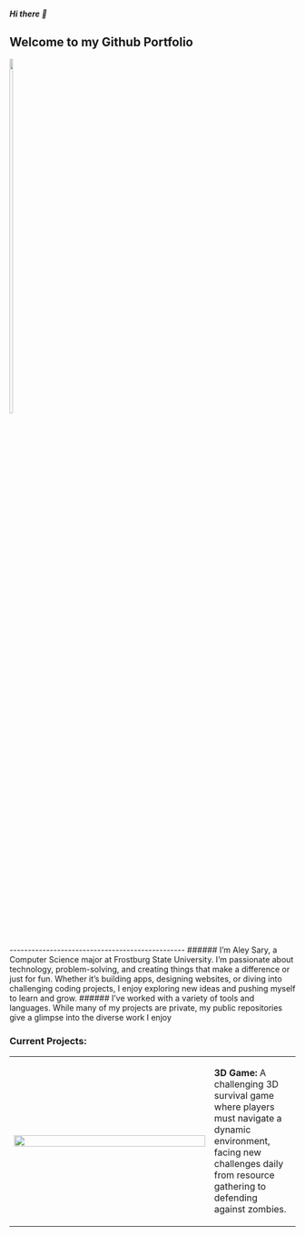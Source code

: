 ##### Hi there 👋 
## Welcome to my Github Portfolio  
 <div style="width: 40px;"> <!-- Adjust the div size to scale down the icons -->
  <a href="https://skillicons.dev">
    <img src="https://skillicons.dev/icons?i=html,css,java,py,cs,linux" style="width: 40%; height: auto;">
  </a>
</div>
 ------------------------------------------------
###### I’m Aley Sary, a Computer Science major at Frostburg State University. I’m passionate about technology, problem-solving, and creating things that make a difference or just for fun. Whether it’s building apps, designing websites, or diving into challenging coding projects, I enjoy exploring new ideas and pushing myself to learn and grow.
###### I’ve worked with a variety of tools and languages. While many of my projects are private, my public repositories give a glimpse into the diverse work I enjoy

### Current Projects:

<table>
<tr>
<td style="width: 70%;">

<img src="https://media1.giphy.com/media/v1.Y2lkPTc5MGI3NjExbGRibTVtZDZ1MDFndGVmY3d1ZWVqMXB6N3lobTZ1YXZlaTI1Y3l5OSZlcD12MV9pbnRlcm5hbF9naWZfYnlfaWQmY3Q9Zw/ShGd39E9SP61uOBrPO/giphy.gif" style="width: 100%; height: auto;">

</td>
<td style="width: 30%; vertical-align: top;">

**3D Game:** A challenging 3D survival game where players must navigate a dynamic environment, facing new challenges daily from resource gathering to defending against zombies.

</td>
</tr>
</table>
